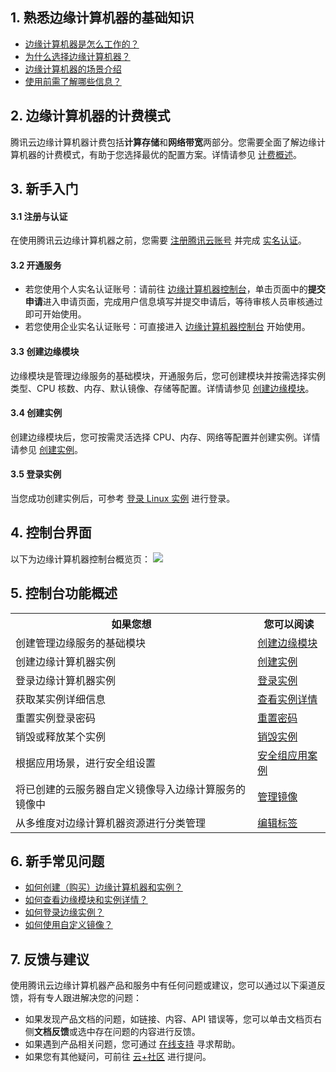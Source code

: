 ## 1. 熟悉边缘计算机器的基础知识
- [边缘计算机器是怎么工作的？](https://cloud.tencent.com/document/product/1108/38118)
- [为什么选择边缘计算机器？](https://cloud.tencent.com/document/product/1108/38125)
- [边缘计算机器的场景介绍](https://cloud.tencent.com/document/product/1108/38127)
- [使用前需了解哪些信息？](https://cloud.tencent.com/document/product/1108/45620)

## 2. 边缘计算机器的计费模式
腾讯云边缘计算机器计费包括**计算存储**和**网络带宽**两部分。您需要全面了解边缘计算机器的计费模式，有助于您选择最优的配置方案。详情请参见 [计费概述](https://cloud.tencent.com/document/product/1108/45463)。

## 3. 新手入门
#### 3.1 注册与认证
在使用腾讯云边缘计算机器之前，您需要 [注册腾讯云账号](https://cloud.tencent.com/register?s_url=https%3A%2F%2Fcloud.tencent.com%2F) 并完成 [实名认证](https://cloud.tencent.com/document/product/378/3629)。

#### 3.2 开通服务
 - 若您使用个人实名认证账号：请前往 [边缘计算机器控制台](https://console.cloud.tencent.com/ecm)，单击页面中的**提交申请**进入申请页面，完成用户信息填写并提交申请后，等待审核人员审核通过即可开始使用。
 - 若您使用企业实名认证账号：可直接进入 [边缘计算机器控制台](https://console.cloud.tencent.com/ecm) 开始使用。

#### 3.3 创建边缘模块
边缘模块是管理边缘服务的基础模块，开通服务后，您可创建模块并按需选择实例类型、CPU 核数、内存、默认镜像、存储等配置。详情请参见 [创建边缘模块](https://cloud.tencent.com/document/product/1108/44906)。

#### 3.4 创建实例
创建边缘模块后，您可按需灵活选择 CPU、内存、网络等配置并创建实例。详情请参见 [创建实例](https://cloud.tencent.com/document/product/1108/44897)。

#### 3.5 登录实例
当您成功创建实例后，可参考 [登录 Linux 实例](https://cloud.tencent.com/document/product/1108/44895) 进行登录。

## 4. 控制台界面
以下为边缘计算机器控制台概览页：
![](https://main.qcloudimg.com/raw/d3c86ff230745246771925b0cb9e0242.png)

## 5. 控制台功能概述
<table>
<tr>
<th>如果您想</th>
<th>您可以阅读</th>
</tr>
<tr>
<td>创建管理边缘服务的基础模块</td>
<td><a href="https://cloud.tencent.com/document/product/1108/44906">创建边缘模块</a></td>
</tr>
<tr>
<td>创建边缘计算机器实例</td>
<td><a href="https://cloud.tencent.com/document/product/1108/44897">创建实例</a></td>
</tr>
<tr>
<td>登录边缘计算机器实例</td>
<td><a href="https://cloud.tencent.com/document/product/1108/44895">登录实例</a></td>
</tr>
<tr>
<td>获取某实例详细信息</td>
<td><a href="https://cloud.tencent.com/document/product/1108/44910">查看实例详情</a></td>
</tr>
<tr>
<td>重置实例登录密码</td>
<td><a href="https://cloud.tencent.com/document/product/1108/44898">重置密码</a></td>
</tr>
<tr>
<td>销毁或释放某个实例</td>
<td><a href="https://cloud.tencent.com/document/product/1108/44909">销毁实例</a></td>
</tr>
<tr>
<td>根据应用场景，进行安全组设置</td>
<td><a href="https://cloud.tencent.com/document/product/1108/48596">安全组应用案例</a></td>
</tr>
<tr>
<td>将已创建的云服务器自定义镜像导入边缘计算服务的镜像中</td>
<td><a href="https://cloud.tencent.com/document/product/1108/44930">管理镜像</a></td>
</tr>
<tr>
<td>从多维度对边缘计算机器资源进行分类管理</td>
<td><a href="https://cloud.tencent.com/document/product/1108/44902">编辑标签</a></td>
</tr>
</table>

## 6. 新手常见问题
- [如何创建（购买）边缘计算机器和实例？](https://cloud.tencent.com/document/product/1108/38120)
- [如何查看边缘模块和实例详情？](https://cloud.tencent.com/document/product/1108/38120)
- [如何登录边缘实例？](https://cloud.tencent.com/document/product/1108/38120#.E5.A6.82.E4.BD.95.E7.99.BB.E5.BD.95.E8.BE.B9.E7.BC.98.E5.AE.9E.E4.BE.8B.EF.BC.9F)
- [如何使用自定义镜像？](https://cloud.tencent.com/document/product/1108/38120#.E5.A6.82.E4.BD.95.E4.BD.BF.E7.94.A8.E8.87.AA.E5.AE.9A.E4.B9.89.E9.95.9C.E5.83.8F.EF.BC.9F)

## 7. 反馈与建议
使用腾讯云边缘计算机器产品和服务中有任何问题或建议，您可以通过以下渠道反馈，将有专人跟进解决您的问题：
- 如果发现产品文档的问题，如链接、内容、API 错误等，您可以单击文档页右侧**文档反馈**或选中存在问题的内容进行反馈。
- 如果遇到产品相关问题，您可通过 [在线支持](https://cloud.tencent.com/act/event/Online_service?from=doc_1108) 寻求帮助。
- 如果您有其他疑问，可前往 [云+社区](https://cloud.tencent.com/developer/tag/105) 进行提问。

